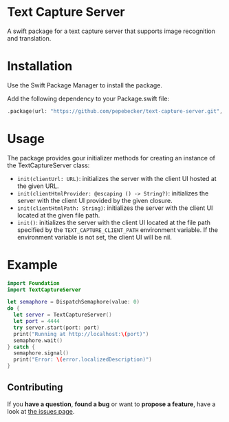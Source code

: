 # Text Capture Server
A swift package for a text capture server that supports image recognition and translation.

# Installation
Use the Swift Package Manager to install the package.

Add the following dependency to your Package.swift file:

```swift
.package(url: "https://github.com/pepebecker/text-capture-server.git", from: "0.1.0")
```

# Usage
The package provides gour initializer methods for creating an instance of the TextCaptureServer class:

- `init(clientUrl: URL)`: initializes the server with the client UI hosted at the given URL.
- `init(clientHtmlProvider: @escaping () -> String?)`: initializes the server with the client UI provided by the given closure.
- `init(clientHtmlPath: String)`: initializes the server with the client UI located at the given file path.
- `init()`: initializes the server with the client UI located at the file path specified by the `TEXT_CAPTURE_CLIENT_PATH` environment variable. If the environment variable is not set, the client UI will be nil.

# Example
```swift
import Foundation
import TextCaptureServer

let semaphore = DispatchSemaphore(value: 0)
do {
  let server = TextCaptureServer()
  let port = 4444
  try server.start(port: port)
  print("Running at http://localhost:\(port)")
  semaphore.wait()
} catch {
  semaphore.signal()
  print("Error: \(error.localizedDescription)")
}
```

## Contributing

If you **have a question**, **found a bug** or want to **propose a feature**, have a look at [the issues page](https://github.com/pepebecker/text-capture-server/issues).
